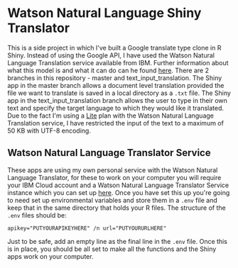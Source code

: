 # Watson Natural Language Shiny Translator

This is a side project in which I've built a Google translate type clone in R Shiny. Instead of using the Google API, I have used the Watson Natural Language Translation service available from IBM. Further information about what this model is and what it can do can he found [here](https://cloud.ibm.com/docs/language-translator?topic=language-translator-gettingstarted). There are 2 branches in this repository - master and text_input_translation. The Shiny app in the master branch allows a document level translation provided the file we want to translate is saved in a local directory as a `.txt` file. The Shiny app in the text_input_translation branch allows the user to type in their own text and specify the target language to which they would like it translated. Due to the fact I'm using a [Lite](
https://cloud.ibm.com/catalog/services/language-translator) plan with the Watson Natural Language Translation service, I have restricted the input of the text to a maximum of 50 KB with UTF-8 encoding.

## Watson Natural Language Translator Service

These apps are using my own personal service with the Watson Natural Language Translator, for these to work on your computer you will require your IBM Cloud account and a Watson Natural Language Translator Service instance which you can set up [here](
https://cloud.ibm.com/catalog/services/language-translator). Once you have set this up you're going to need set up environmental variables and store them in a `.env` file and keep that in the same directory that holds your R files. The structure of the `.env` files should be:

`apikey="PUTYOURAPIKEYHERE" /n
url="PUTYOURURLHERE"
`

Just to be safe, add an empty line as the final line in the `.env` file. Once this is in place, you should be all set to make all the functions and the Shiny apps work on your computer.


